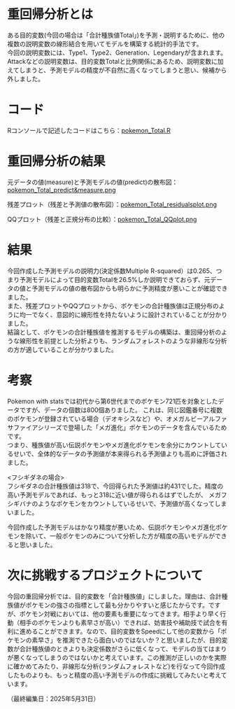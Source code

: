 # 重回帰分析とは
ある目的変数(今回の場合は「合計種族値Total」)を予測・説明するために、他の複数の説明変数の線形結合を用いてモデルを構築する統計的手法です。<br>
今回の説明変数には、Type1、Type2、Generation、Legendaryが含まれます。Attackなどの説明変数は、目的変数Totalと比例関係にあるため、説明変数に加えてしまうと、予測モデルの精度が不自然に高くなってしまうと思い、候補から外しました。

# コード
Rコンソールで記述したコードはこちら：[pokemon_Total.R](pokemon_Total.R/) 

# 重回帰分析の結果
元データの値(measure)と予測モデルの値(predict)の散布図：[pokemon_Total_predict&measure.png](pokemon_Total_predict&measure.png/) <br>

残差プロット（残差と予測値の散布図）：[pokemon_Total_residualsplot.png](pokemon_Total_residualsplot.png/)<br>

QQプロット（残差と正規分布の比較）：[pokemon_Total_QQplot.png](pokemon_Total_QQplot.png)

# 結果
今回作成した予測モデルの説明力(決定係数Multiple R-squared）は0.265、つまり予測モデルによって目的変数Totalを26.5%しか説明できておらず、元データの値と予測モデルの値の散布図からも明らかに予測精度が悪いことが確認できました。<br>
また、残差プロットやQQプロットから、ポケモンの合計種族値は正規分布のように均一でなく、意図的に線形性を持たないように設計されていることが分かりました。<br>
結論として、ポケモンの合計種族値を推測するモデルの構築は、重回帰分析のような線形性を前提とした分析よりも、ランダムフォレストのような非線形な分析の方が適していることが分かりました。

# 考察
Pokemon with statsでは初代から第6世代までのポケモン721匹を対象としたデータですが、データの個数は800個ありました。
これは、同じ図鑑番号に複数のポケモンが登録されている場合（デオキシスなど）や、オメガルビーアルファサファイアシリーズで登場した「メガ進化」ポケモンのデータを含んでいるためです。<br>
つまり、種族値が高い伝説ポケモンやメガ進化ポケモンを余分にカウントしているせいで、全体的なデータの予測値が本来得られる予測値よりも高めに評価されました。<br>

<フシギダネの場合><br>
フシギダネの合計種族値は318で、今回得られた予測値は約431でした。精度の高い予測モデルであれば、もっと318に近い値が得られるはずでしたが、
メガフシギバナのようなポケモンをカウントしているせいで、予測値が高くなってしまいました。<br>

今回作成した予測モデルはかなり精度が悪いため、伝説ポケモンやメガ進化ポケモンを除いて、一般ポケモンのみについて分析した方が精度の高いモデルができると思いました。<br>

# 次に挑戦するプロジェクトについて
今回の重回帰分析では、目的変数を「合計種族値」にしました。理由は、合計種族値がポケモンの強さの指標として最も分かりやすいと感じたからです。ですが、ポケモン対戦においては、他の要素も重要になってきます。相手より早く行動（相手のポケモンよりも素早さが高い）できれば、妨害技や補助技で試合を有利に進めることができます。なので、目的変数をSpeedにして他の変数から「ポケモンの素早さ」を推測できたら面白いのではないか？と思いましたが、目的変数が合計種族値のときよりも決定係数がさらに低くなって、モデルの当てはまりが悪くなってしまうのではないかと考えています。この推測が正しいのかを実際に確かめてみたり、非線形な分析(ランダムフォレストなど)を行なって今回作成したものよりも、もっと精度の高い予測モデルの作成に挑戦してみたいと考えています。<br>

（最終編集日：2025年5月31日）
